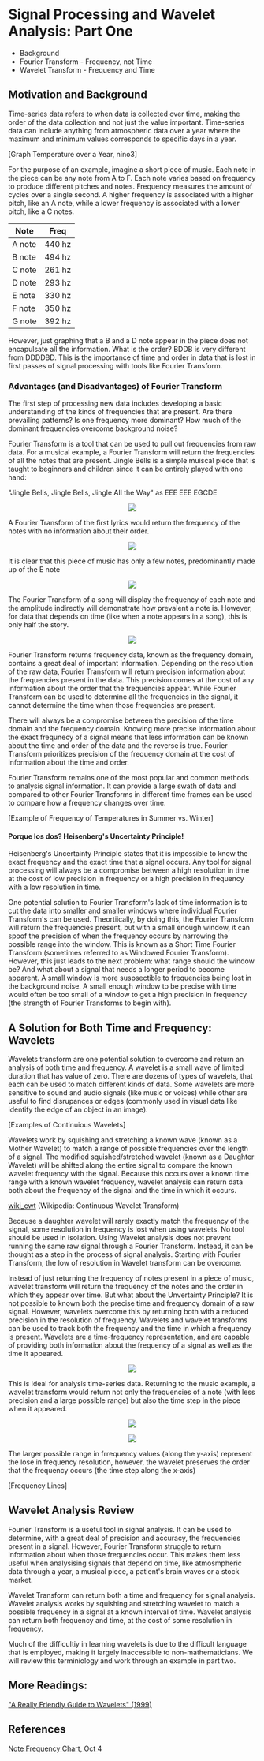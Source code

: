 
# Signal Processing and Wavelet Analysis: Part One

- Background
- Fourier Transform - Frequency, not Time
- Wavelet Transform - Frequency and Time

## Motivation and Background

Time-series data refers to when data is collected over time, making the order of the data collection and not just the value important. Time-series data can include anything from atmospheric data over a year where the maximum and minimum values corresponds to specific days in a year. 

[Graph Temperature over a Year, nino3]

For the purpose of an example, imagine a short piece of music. Each note in the piece can be any note from A to F. Each note varies based on frequency to produce different pitches and notes. Frequency measures the amount of cycles over a single second. A higher frequency is associated with a higher pitch, like an A note, while a lower frequency is associated with a lower pitch, like a C notes.

| Note   | Freq   |
|--------|--------|
| A note | 440 hz |
| B note | 494 hz |
| C note | 261 hz |
| D note | 293 hz |
| E note | 330 hz |
| F note | 350 hz |
| G note | 392 hz |

However, just graphing that a B and a D note appear in the piece does not encapulsate all the information. What is the order? BDDB is very different from DDDDBD. This is the importance of time and order in data that is lost in first passes of signal processing with tools like Fourier Transform.

### Advantages (and Disadvantages) of Fourier Transform

The first step of processing new data includes developing a basic understanding of the kinds of frequencies that are present. Are there prevailing patterns? Is one frequency more dominant? How much of the dominant frequencies overcome background noise?

Fourier Transform is a tool that can be used to pull out frequencies from raw data. For a musical example, a Fourier Transform will return the frequencies of all the notes that are present. Jingle Bells is a simple muiscal piece that is taught to beginners and children since it can be entirely played with one hand: 

"Jingle Bells, Jingle Bells, Jingle All the Way" as EEE EEE EGCDE

<p align="center">
  <img src="jingle_bells_sample.png" />
</p>

A Fourier Transform of the first lyrics would return the frequency of the notes with no information about their order.

<p align="center">
  <img src="fft_1.png" />
</p>

It is clear that this piece of music has only a few notes, predominantly made up of the E note 

<p align="center">
  <img src="fft_2.png" />
</p>

The Fourier Transform of a song will display the frequency of each note and the amplitude indirectly will demonstrate how prevalent a note is. However, for data that depends on time (like when a note appears in a song), this is only half the story.

<p align="center">
  <img src="fft_3.png" />
</p>

Fourier Transform returns frequency data, known as the frequency domain, contains a great deal of important information. Depending on the resolution of the raw data, Fourier Transform will return precision information about the frequencies present in the data. This precision comes at the cost of any information about the order that the frequencies appear. While Fourier Transform can be used to determine all the frequencies in the signal, it cannot determine the time when those frequencies are present.

There will always be a compromise between the precision of the time domain and the frequency domain. Knowing more precise information about the exact frequnecy of a signal means that less information can be known about the time and order of the data and the reverse is true. Fourier Transform prioritizes precision of the frequency domain at the cost of information about the time and order.

Fourier Transform remains one of the most popular and common methods to analysis signal information. It can provide a large swath of data and compared to other Fourier Transforms in different time frames can be used to compare how a frequency changes over time.

[Example of Frequency of Temperatures in Summer vs. Winter]

#### Porque los dos? Heisenberg's Uncertainty Principle!

Heisenberg's Uncertainty Principle states that it is impossible to know the exact frequency and the exact time that a signal occurs. Any tool for signal processing will always be a compromise between a high resolution in time at the cost of low precision in frequency or a high precision in frequency with a low resolution in time.

One potential solution to Fourier Transform's lack of time information is to cut the data into smaller and smaller windows where individual Fourier Transform's can be used. Theortiically, by doing this, the Fourier Transform will return the frequencies present, but with a small enough window, it can spoof the precision of when the frequency occurs by narrowing the possible range into the window. This is known as a Short Time Fourier Transform (sometimes referred to as Windowed Fourier Transform). However, this just leads to the next problem: what range should the window be? And what about a signal that needs a longer period to become apparent. A small window is more suspsectible to frequencies being lost in the background noise. A small enough window to be precise with time would often be too small of a window to get a high precision in frequency (the strength of Fourier Transforms to begin with).

## A Solution for Both Time and Frequency: Wavelets

Wavelets transform are one potential solution to overcome and return an analysis of both time and frequency. A wavelet is a small wave of limited duration that has value of zero. There are dozens of types of wavelets, that each can be used to match different kinds of data. Some wavelets are more sensitive to sound and audio signals (like music or voices) while other are useful to find disrupances or edges (commonly used in visual data like identify the edge of an object in an image).

[Examples of Continuious Wavelets]

Wavelets work by squishing and stretching a known wave (known as a Mother Wavelet) to match a range of possible frequencies over the length of a signal. The modified squished/stretched wavelet (known as a Daughter Wavelet) will be shifted along the entire signal to compare the known wavelet frequency with the signal. Because this occurs over a known time range with a known wavelet frequency, wavelet analysis can return data both about the frequency of the signal and the time in which it occurs.

[wiki_cwt](https://upload.wikimedia.org/wikipedia/commons/9/95/Continuous_wavelet_transform.gif)
(Wikipedia: Continuous Wavelet Transform)

Because a daughter wavelet will rarely exactly match the frequency of the signal, some resolution in frequency is lost when using wavelets. No tool should be used in isolation. Using Wavelet analysis does not prevent running the same raw signal through a Fourier Transform. Instead, it can be thought as a step in the process of signal analysis. Starting with Fourier Transform, the low of resolution in Wavelet transform can be overcome.

Instead of just returning the frequency of notes present in a piece of music, wavelet transform will return the frequency of the notes and the order in which they appear over time. But what about the Unvertainty Principle? It is not possible to known both the precise time and frequency domain of a raw signal. However, wavelets overcome this by returning both with a reduced precision in the resolution of frequency. Wavelets and wavelet transforms can be used to track both the frequency and the time in which a frequency is present. Wavelets are a time-frequency representation, and are capable of providing both information about the frequency of a signal as well as the time it appeared.

<p align="center">
  <img src="p1_jingle_bells_wavelet.png" />
</p>

This is ideal for analysis time-series data. Returning to the music example, a wavelet transform would return not only the frequencies of a note (with less precision and a large possible range) but also the time step in the piece when it appeared.

<p align="center">
  <img src="p1_jingle_bells_wavelet_freq.png" />
</p>

<p align="center">
  <img src="p1_jingle_bells_wavelet_freq2.png" />
</p>

The larger possible range in frrequency values (along the y-axis) represent the lose in frequency resolution, however, the wavelet preserves the order that the frequency occurs (the time step along the x-axis)

[Frequency Lines]

## Wavelet Analysis Review

Fourier Transform is a useful tool in signal analysis. It can be used to determine, with a great deal of precision and accuracy, the frequencies present in a signal. However, Fourier Transform struggle to return information about when those frequencies occur. This makes them less useful when analysising signals that depend on time, like atmosmpheric data through a year, a musical piece, a patient's brain waves or a stock market.

Wavelet Transform can return both a time and frequency for signal analysis. Wavelet analysis works by squishing and stretching wavelet to match a possible frequency in a signal at a known interval of time. Wavelet analysis can return both frequency and time, at the cost of some resolution in frequency.

Much of the difficultiy in learning wavelets is due to the difficult language that is employed, making it largely inaccessible to non-mathematicians. We will review this terminiology and work through an example in part two.

## More Readings:

["A Really Friendly Guide to Wavelets" (1999)](https://www.cs.unm.edu/~williams/cs530/arfgtw.pdf)

## References

[Note Frequency Chart, Oct 4](https://nickfever.com/music/note-frequencies)

